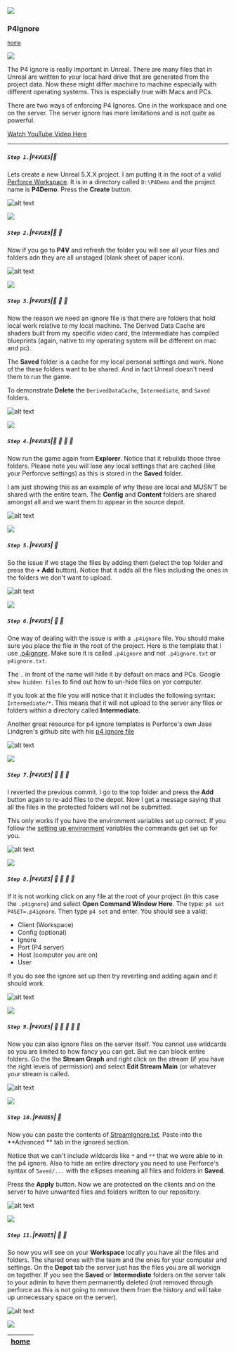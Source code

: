 ![](../images/line3.png)

### P4Ignore

<sub>[home](../README.md#user-content-ue4-hello-world)</sub>

![](../images/line3.png)

The P4 ignore is really important in Unreal.  There are many files that in Unreal are written to your local hard drive that are generated from the project data.  Now these might differ machine to machine especially with different operating systems. This is especially true with Macs and PCs.

There are two ways of enforcing P4 Ignores.  One in the workspace and one on the server.  The server ignore has more limitations and is not quite as powerful.

[Watch YouTube Video Here](https://www.youtube.com/watch?v=S4A3MmBqtrw)
<br>

---


##### `Step 1.`\|`P4VUE5`|:small_blue_diamond:

Lets create a new Unreal 5.X.X project. I am putting it in the root of a valid [Perforce Workspace](https://github.com/maubanel/p4v-unreal/blob/main/workspaces/README.md#user-content-workspaces-in-p4v). It is in a directory called `D:\P4Demo` and the project name is **P4Demo**. Press the **Create** button.

![alt text](images/CreateThirdPersonProject.png)


![](../images/line3.png)

##### `Step 2.`\|`P4VUE5`|:small_blue_diamond: :small_blue_diamond: 

Now if you go to **P4V** and refresh the folder you will see all your files and folders adn they are all unstaged (blank sheet of paper icon).

![alt text](images/NothingStaged.png)

![](../images/line3.png)

##### `Step 3.`\|`P4VUE5`|:small_blue_diamond: :small_blue_diamond: :small_blue_diamond:

Now the reason we need an ignore file is that there are folders that hold local work relative to my local machine.  The Derived Data Cache are shaders built from my specific video card, the Intermediate has compiled blueprints (again, native to my operating system will be different on mac and pc).

The **Saved** folder is a cache for my local personal settings and work.  None of the these folders want to be shared.  And in fact Unreal doesn't need them to run the game.  

To demonstrate **Delete** the `DerivedDataCache`, `Intermediate`, and `Saved` folders.

![alt text](images/DynamicFolders.png)

![](../images/line3.png)

##### `Step 4.`\|`P4VUE5`|:small_blue_diamond: :small_blue_diamond: :small_blue_diamond: :small_blue_diamond:

Now run the game again from **Explorer**.  Notice that it rebuilds those three folders.  Please note you will lose any local settings that are cached (like your Perforcve settings) as this is stored in the **Saved** folder.

I am just showing this as an example of why these are local and MUSN'T be shared with the entire team.  The **Config** and **Content** folders are shared amongst all and we want them to appear in the source depot.

![alt text](images/Regenerates.png)

![](../images/line3.png)

##### `Step 5.`\|`P4VUE5`| :small_orange_diamond:

So the issue if we stage the files by adding them (select the top folder and press the **+ Add** button). Notice that it adds all the files including the ones in the folders we don't want to upload.

![alt text](images/IncludingIncorrectFiles.png)

![](../images/line3.png)

##### `Step 6.`\|`P4VUE5`| :small_orange_diamond: :small_blue_diamond:

One way of dealing with the issue is with a `.p4ignore` file. You should make sure you place the file in the root of the project. Here is the template that I use [.p4ignore](../files/ue5/.p4ignore). Make sure it is called `.p4ignore` and not `.p4ignore.txt` or `p4ignore.txt`.

The `.` in front of the name will hide it by default on macs and PCs.  Google `show hidden files` to find out how to un-hide files on yor computer.

If you look at the file you will notice that it includes the following syntax: `Intermediate/*`.  This means that it will not upload to the server any files or folders within a directory called **Intermediate**. 

Another great resource for p4 ignore templates is Perforce's own Jase Lindgren's github site with his [p4 ignore file](https://gist.github.com/jase-perf)

![alt text](images/p4Ignore.png)

![](../images/line3.png)

##### `Step 7.`\|`P4VUE5`| :small_orange_diamond: :small_blue_diamond: :small_blue_diamond:

I reverted the previous commit.  I go to the top folder and press the **Add** button again to re-add files to the depot. Now I get a message saying that all the files in the protected folders will not be submitted.

This only works if you have the environment variables set up correct.  If you follow the [setting up environment](https://github.com/maubanel/p4v-unreal/blob/main/environment/README.md#user-content-set-up-environment-variables) variables the commands get set up for you.

![alt text](images/IgnoreWorking.png)

![](../images/line3.png)

##### `Step 8.`\|`P4VUE5`| :small_orange_diamond: :small_blue_diamond: :small_blue_diamond: :small_blue_diamond:

If it is not working click on any file at the root of your project (in this case the `.p4ignore`) and select **Open Command Window Here**. The type: `p4 set P4SET=.p4ignore`. Then type `p4 set` and enter.  You should see a valid:
* Client (Workspace)
* Config (optional)
* Ignore
* Port (P4 server)
* Host (computer you are on)
* User

If you do see the ignore set up then try reverting and adding again and it should work.

![alt text](images/p4CommandLine.png)

![](../images/line3.png)

##### `Step 9.`\|`P4VUE5`| :small_orange_diamond: :small_blue_diamond: :small_blue_diamond: :small_blue_diamond: :small_blue_diamond:

Now you can also ignore files on the server itself.  You cannot use wildcards so you are limited to how fancy you can get.  But we can block entire folders.  Go the the **Stream Graph** and right click on the stream (if you have the right levels of permission) and select **Edit Stream Main** (or whatever your stream is called.  

![alt text](images/StreamIgnore.png)

![](../images/line3.png)

##### `Step 10.`\|`P4VUE5`| :large_blue_diamond:

Now you can  paste the contents of [StreamIgnore.txt](../files/ue5/StreamIgnore.txt). Paste into the **Advanced ** tab in the ignored section.

Notice that we can't include wildcards like `*` and `**` that we were able to in the p4 ignore.  Also to hide an entire directory you need to use Perforce's syntax of `Saved/...` with the ellipses meaning all files and folders in **Saved**.

Press the **Apply** button. Now we are protected on the clients and on the server to have unwanted files and folders written to our repository.

![alt text](images/IgnoreStream.png)

![](../images/line3.png)

##### `Step 11.`\|`P4VUE5`| :large_blue_diamond: :small_blue_diamond: 

So now you will see on your **Workspace** locally you have all the files and folders.  The shared ones with the team and the ones for your computer and settings.  On the **Depot** tab the server just has the files you are all workign on together.  If you see the **Saved** or **Intermediate** folders on the server talk to your admin to have them permanently deleted (not removed through perforce as this is not going to remove them from the history and will take up unnecessary space on the server).

![alt text](images/DepotServer.png)

![](../images/line.png)

| [home](../README.md#user-content-ue4-hello-world) | 
|---|
